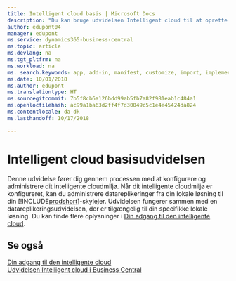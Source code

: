 ```yaml
---
title: Intelligent cloud basis | Microsoft Docs
description: "Du kan bruge udvidelsen Intelligent cloud til at oprette en kopi til skyen af dine data, så du har forbindelse til den intelligente cloud."
author: edupont04
manager: edupont
ms.service: dynamics365-business-central
ms.topic: article
ms.devlang: na
ms.tgt_pltfrm: na
ms.workload: na
ms. search.keywords: app, add-in, manifest, customize, import, implement
ms.date: 10/01/2018
ms.author: edupont
ms.translationtype: HT
ms.sourcegitcommit: 7b5f8cb6a126bdd99ab5fb7a82f981eab1c484a1
ms.openlocfilehash: ac99a1ba63d2ff4f7d30049c5c1e4e45424da824
ms.contentlocale: da-dk
ms.lasthandoff: 10/17/2018

---
```


# <a name="intelligent-cloud-base-extension"></a>Intelligent cloud basisudvidelsen

Denne udvidelse fører dig gennem processen med at konfigurere og administrere dit intelligente cloudmiljø. Når dit intelligente cloudmiljø er konfigureret, kan du administrere datareplikeringer fra din lokale løsning til din [!INCLUDE[prodshort](includes/prodshort.md)]-skylejer. Udvidelsen fungerer sammen med en datareplikeringsudvidelsen, der er tilgængelig til din specifikke lokale løsning. Du kan finde flere oplysninger i [Din adgang til den intelligente cloud](about-intelligent-cloud.md).  

## <a name="see-also"></a>Se også

[Din adgang til den intelligente cloud](about-intelligent-cloud.md)  
[Udvidelsen Intelligent cloud i Business Central](ui-extensions-data-replication.md)  

